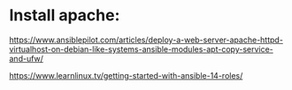 # Install apache:
 https://www.ansiblepilot.com/articles/deploy-a-web-server-apache-httpd-virtualhost-on-debian-like-systems-ansible-modules-apt-copy-service-and-ufw/

https://www.learnlinux.tv/getting-started-with-ansible-14-roles/
